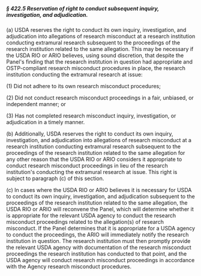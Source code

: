 ##### § 422.5 Reservation of right to conduct subsequent inquiry, investigation, and adjudication. #####

(a) USDA reserves the right to conduct its own inquiry, investigation, and adjudication into allegations of research misconduct at a research institution conducting extramural research subsequent to the proceedings of the research institution related to the same allegation. This may be necessary if the USDA RIO or ARIO believes, using sound discretion, that despite the Panel's finding that the research institution in question had appropriate and OSTP-compliant research misconduct procedures in place, the research institution conducting the extramural research at issue:

(1) Did not adhere to its own research misconduct procedures;

(2) Did not conduct research misconduct proceedings in a fair, unbiased, or independent manner; or

(3) Has not completed research misconduct inquiry, investigation, or adjudication in a timely manner.

(b) Additionally, USDA reserves the right to conduct its own inquiry, investigation, and adjudication into allegations of research misconduct at a research institution conducting extramural research subsequent to the proceedings of the research institution related to the same allegation for any other reason that the USDA RIO or ARIO considers it appropriate to conduct research misconduct proceedings in lieu of the research institution's conducting the extramural research at issue. This right is subject to paragraph (c) of this section.

(c) In cases where the USDA RIO or ARIO believes it is necessary for USDA to conduct its own inquiry, investigation, and adjudication subsequent to the proceedings of the research institution related to the same allegation, the USDA RIO or ARIO will reconvene the Panel, which will determine whether it is appropriate for the relevant USDA agency to conduct the research misconduct proceedings related to the allegation(s) of research misconduct. If the Panel determines that it is appropriate for a USDA agency to conduct the proceedings, the ARIO will immediately notify the research institution in question. The research institution must then promptly provide the relevant USDA agency with documentation of the research misconduct proceedings the research institution has conducted to that point, and the USDA agency will conduct research misconduct proceedings in accordance with the Agency research misconduct procedures.